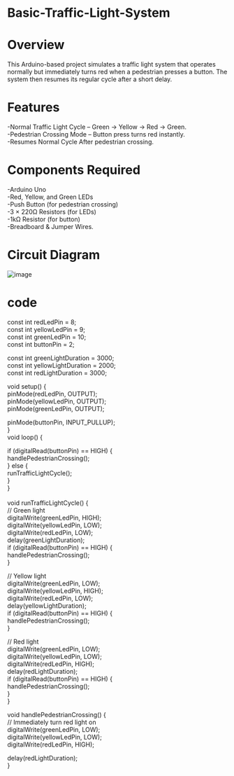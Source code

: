 # Basic-Traffic-Light-System

# Overview
This Arduino-based project simulates a traffic light system that operates normally but immediately turns red when a pedestrian presses a button. The system then resumes its regular cycle after a short delay.

# Features
 -Normal Traffic Light Cycle – Green → Yellow → Red → Green.<br>
 -Pedestrian Crossing Mode – Button press turns red instantly.<br>
 -Resumes Normal Cycle After pedestrian crossing.<br>

# Components Required
-Arduino Uno <br>
-Red, Yellow, and Green LEDs <br>
-Push Button (for pedestrian crossing) <br>
-3 × 220Ω Resistors (for LEDs) <br>
-1kΩ Resistor (for button) <br>
-Breadboard & Jumper Wires.<br>

# Circuit Diagram
![image](https://github.com/user-attachments/assets/7612d257-53c6-4993-b612-ebee396c0125)
# code 
const int redLedPin = 8;<br>
const int yellowLedPin = 9;<br>
const int greenLedPin = 10;<br>
const int buttonPin = 2;<br>


const int greenLightDuration = 3000; <br> 
const int yellowLightDuration = 2000; <br>
const int redLightDuration = 3000;  <br>  

void setup() {<br>
  pinMode(redLedPin, OUTPUT);<br>
  pinMode(yellowLedPin, OUTPUT);<br>
  pinMode(greenLedPin, OUTPUT);<br>

  pinMode(buttonPin, INPUT_PULLUP);<br>
}
<br>
void loop() {<br>
 
  if (digitalRead(buttonPin) == HIGH) {<br>
    handlePedestrianCrossing();<br>
  } else {<br>
    runTrafficLightCycle();<br>
  }<br>
}<br>
<br>
void runTrafficLightCycle() {<br>
  // Green light<br>
  digitalWrite(greenLedPin, HIGH);<br>
  digitalWrite(yellowLedPin, LOW);<br>
  digitalWrite(redLedPin, LOW);<br>
  delay(greenLightDuration);<br>
  if (digitalRead(buttonPin) == HIGH) {<br>
    handlePedestrianCrossing();<br>
  }<br>

  // Yellow light<br>
  digitalWrite(greenLedPin, LOW);<br>
  digitalWrite(yellowLedPin, HIGH);<br>
  digitalWrite(redLedPin, LOW);<br>
  delay(yellowLightDuration);<br>
  if (digitalRead(buttonPin) == HIGH) {<br>
    handlePedestrianCrossing();<br>
  }

  // Red light<br>
  digitalWrite(greenLedPin, LOW);<br>
  digitalWrite(yellowLedPin, LOW);<br>
  digitalWrite(redLedPin, HIGH);<br>
  delay(redLightDuration);<br>
  if (digitalRead(buttonPin) == HIGH) {<br>
    handlePedestrianCrossing();<br>
  }<br>
}<br>

void handlePedestrianCrossing() {<br>
  // Immediately turn red light on<br>
  digitalWrite(greenLedPin, LOW);<br>
  digitalWrite(yellowLedPin, LOW);<br>
  digitalWrite(redLedPin, HIGH);<br>

  delay(redLightDuration); <br>
}<br>

